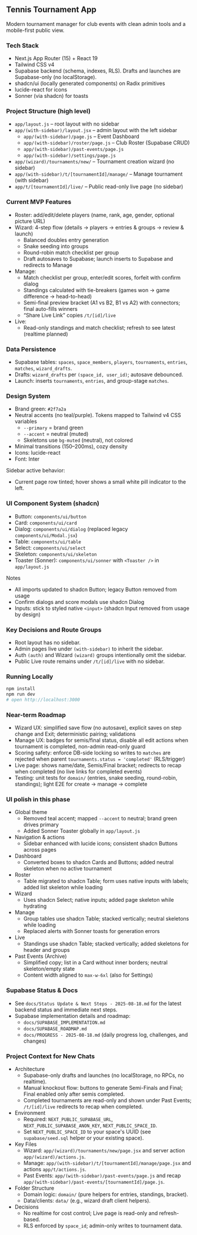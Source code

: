 ## Tennis Tournament App

Modern tournament manager for club events with clean admin tools and a mobile-first public view.

### Tech Stack
- Next.js App Router (15) + React 19
- Tailwind CSS v4
- Supabase backend (schema, indexes, RLS). Drafts and launches are Supabase-only (no localStorage).
- shadcn/ui (locally generated components) on Radix primitives
- lucide-react for icons
- Sonner (via shadcn) for toasts

### Project Structure (high level)
- `app/layout.js` – root layout with no sidebar
- `app/(with-sidebar)/layout.jsx` – admin layout with the left sidebar
  - `app/(with-sidebar)/page.js` – Event Dashboard
  - `app/(with-sidebar)/roster/page.js` – Club Roster (Supabase CRUD)
  - `app/(with-sidebar)/past-events/page.js`
  - `app/(with-sidebar)/settings/page.js`
- `app/(wizard)/tournaments/new/` – Tournament creation wizard (no sidebar)
- `app/(with-sidebar)/t/[tournamentId]/manage/` – Manage tournament (with sidebar)
- `app/t/[tournamentId]/live/` – Public read-only live page (no sidebar)

### Current MVP Features
- Roster: add/edit/delete players (name, rank, age, gender, optional picture URL)
- Wizard: 4-step flow (details → players → entries & groups → review & launch)
  - Balanced doubles entry generation
  - Snake seeding into groups
  - Round-robin match checklist per group
  - Draft autosaves to Supabase; launch inserts to Supabase and redirects to Manage
- Manage:
  - Match checklist per group, enter/edit scores, forfeit with confirm dialog
  - Standings calculated with tie-breakers (games won → game difference → head-to-head)
  - Semi-final preview bracket (A1 vs B2, B1 vs A2) with connectors; final auto-fills winners
  - “Share Live Link” copies `/t/[id]/live`
- Live:
  - Read-only standings and match checklist; refresh to see latest (realtime planned)

### Data Persistence
- Supabase tables: `spaces`, `space_members`, `players`, `tournaments`, `entries`, `matches`, `wizard_drafts`.
- Drafts: `wizard_drafts` per `(space_id, user_id)`; autosave debounced.
- Launch: inserts `tournaments`, `entries`, and group-stage `matches`.

### Design System
- Brand green: `#2f7a2a`
- Neutral accents (no teal/purple). Tokens mapped to Tailwind v4 CSS variables
  - `--primary` = brand green
  - `--accent` = neutral (muted)
  - Skeletons use `bg-muted` (neutral), not colored
- Minimal transitions (150–200ms), cozy density
- Icons: lucide-react
- Font: Inter

Sidebar active behavior:
- Current page row tinted; hover shows a small white pill indicator to the left.

### UI Component System (shadcn)
- Button: `components/ui/button`
- Card: `components/ui/card`
- Dialog: `components/ui/dialog` (replaced legacy `components/ui/Modal.jsx`)
- Table: `components/ui/table`
- Select: `components/ui/select`
- Skeleton: `components/ui/skeleton`
- Toaster (Sonner): `components/ui/sonner` with `<Toaster />` in `app/layout.js`

Notes
- All imports updated to shadcn Button; legacy Button removed from usage
- Confirm dialogs and score modals use shadcn Dialog
- Inputs: stick to styled native `<input>` (shadcn Input removed from usage by design)

### Key Decisions and Route Groups
- Root layout has no sidebar.
- Admin pages live under `(with-sidebar)` to inherit the sidebar.
- Auth `(auth)` and Wizard `(wizard)` groups intentionally omit the sidebar.
- Public Live route remains under `/t/[id]/live` with no sidebar.

### Running Locally
```bash
npm install
npm run dev
# open http://localhost:3000
```

### Near-term Roadmap
- Wizard UX: simplified save flow (no autosave), explicit saves on step change and Exit; deterministic pairing; validations
- Manage UX: badges for semis/final status, disable all edit actions when tournament is completed, non-admin read-only guard
- Scoring safety: enforce DB-side locking so writes to `matches` are rejected when parent `tournaments.status = 'completed'` (RLS/trigger)
- Live page: shows name/date, Semis/Final bracket; redirects to recap when completed (no live links for completed events)
- Testing: unit tests for `domain/` (entries, snake seeding, round-robin, standings); light E2E for create → manage → complete

### UI polish in this phase
- Global theme
  - Removed teal accent; mapped `--accent` to neutral; brand green drives primary
  - Added Sonner Toaster globally in `app/layout.js`
- Navigation & actions
  - Sidebar enhanced with lucide icons; consistent shadcn Buttons across pages
- Dashboard
  - Converted boxes to shadcn Cards and Buttons; added neutral skeleton when no active tournament
- Roster
  - Table migrated to shadcn Table; form uses native inputs with labels; added list skeleton while loading
- Wizard
  - Uses shadcn Select; native inputs; added page skeleton while hydrating
- Manage
  - Group tables use shadcn Table; stacked vertically; neutral skeletons while loading
  - Replaced alerts with Sonner toasts for generation errors
- Live
  - Standings use shadcn Table; stacked vertically; added skeletons for header and groups
- Past Events (Archive)
  - Simplified copy; list in a Card without inner borders; neutral skeleton/empty state
  - Content width aligned to `max-w-6xl` (also for Settings)

### Supabase Status & Docs
- See `docs/Status Update & Next Steps - 2025-08-18.md` for the latest backend status and immediate next steps.
- Supabase implementation details and roadmap:
  - `docs/SUPABASE_IMPLEMENTATION.md`
  - `docs/SUPABASE_ROADMAP.md`
  - `docs/PROGRESS - 2025-08-18.md` (daily progress log, challenges, and changes)

### Project Context for New Chats
- Architecture
  - Supabase-only drafts and launches (no localStorage, no RPCs, no realtime).
  - Manual knockout flow: buttons to generate Semi-Finals and Final; Final enabled only after semis completed.
  - Completed tournaments are read-only and shown under Past Events; `/t/[id]/live` redirects to recap when completed.
- Environment
  - Required: `NEXT_PUBLIC_SUPABASE_URL`, `NEXT_PUBLIC_SUPABASE_ANON_KEY`, `NEXT_PUBLIC_SPACE_ID`.
  - Set `NEXT_PUBLIC_SPACE_ID` to your space's UUID (see `supabase/seed.sql` helper or your existing space).
- Key Files
  - Wizard: `app/(wizard)/tournaments/new/page.jsx` and server action `app/(wizard)/actions.js`.
  - Manage: `app/(with-sidebar)/t/[tournamentId]/manage/page.jsx` and actions `app/t/actions.js`.
  - Past Events: `app/(with-sidebar)/past-events/page.js` and recap `app/(with-sidebar)/past-events/[tournamentId]/page.js`.
- Folder Structure
  - Domain logic: `domain/` (pure helpers for entries, standings, bracket).
  - Data/clients: `data/` (e.g., wizard draft client helpers).
- Decisions
  - No realtime for cost control; Live page is read-only and refresh-based.
  - RLS enforced by `space_id`; admin-only writes to tournament data.

